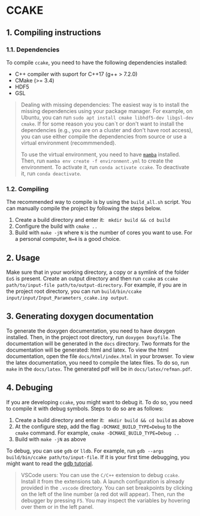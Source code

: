 # CCAKE

## 1. Compiling instructions

### 1.1. Dependencies

To compile `ccake`, you need to have the following dependencies installed:

- C++ compiler with suport for C++17 (g++ > 7.2.0)
- CMake (>= 3.4)
- HDF5
- GSL

> Dealing with missing dependencies: The easiest way is to install the missing
> dependencies using your package manager. For example, on Ubuntu, you can run
> `sudo apt install cmake libhdf5-dev libgsl-dev cmake`. If for some reason you
> you can`t or don't want to install the dependencies (e.g., you are on a
> cluster and don't have root access), you can use either compile the
> dependencies from source or use a virtual environment (recommmended).
>
> To use the virtual environment, you need to have
> [`mamba`](https://mamba.readthedocs.io/en/latest/) installed. Then, run
> `mamba env create -f environment.yml` to create the environment. To activate
> it, run `conda activate ccake`. To deactivate it, run `conda deactivate`.

### 1.2. Compiling

The recommended way to compile is by using the `build_all.sh` script. You can
manually compile the project by following the steps below.

1. Create a build directory and enter it: ` mkdir build && cd build`
2. Configure the build with `cmake ..`
3. Build with `make -jN` where `N` is the number of cores you want to use. For 
   a personal computer, `N=4` is a good choice.

## 2. Usage

Make sure that in your working directory, a copy or a symlink of the folder
`EoS` is present. Create an output directory and then run `ccake` as
`ccake path/to/input-file path/to/output-directory`. For example, if you are
in the project root directory, you can run
`build/bin/ccake input/input/Input_Parameters_ccake.inp output`.

## 3. Generating doxygen documentation

To generate the doxygen documentation, you need to have doxygen installed. Then,
in the project root directory, run `doxygen Doxyfile`. The documentation will
be generated in the `docs` directory. Two formats for the documentation will be
generated: html and latex. To view the html documentation, open the file
`docs/html/index.html` in your browser. To view the latex documentation, you
need to compile the latex files. To do so, run `make` in the `docs/latex`. The
generated pdf will be in `docs/latex/refman.pdf`.

## 4. Debuging

If you are developing `ccake`, you might want to debug it. To do so, you need
to compile it with debug symbols. Steps to do so are as follows:

1. Create a build directory and enter it: ` mkdir build && cd build` as above
2. At the configure step, add the flag `-DCMAKE_BUILD_TYPE=Debug` to the
   `cmake` command. For example, `cmake -DCMAKE_BUILD_TYPE=Debug ..`
3. Build with `make -jN` as above

To debug, you can use `gdb` or `lldb`. For example,
run `gdb --args build/bin/ccake path/to/input-file`. If it is your first time
debugging, you might want to read the
[gdb tutorial](https://sourceware.org/gdb/onlinedocs/gdb/).

> VSCode users: You can use the `C/C++` extension to debug `ccake`. Install it
> from the extensions tab. A launch configuration is already provided in the
> `.vscode` directory. You can set breakpoints by clicking on the left of the
> line number (a red dot will appear). Then, run the debugger by pressing `F5`.
> You may inspect the variables by hovering over them or in the left panel.
